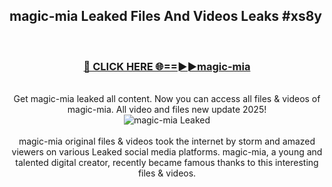## magic-mia Leaked Files And Videos Leaks #xs8y
<br>
<div align="center">
<h3><a href="https://watchclip.my.id/magic-mia" rel="nofollow">🔴 CLICK HERE 🌐==►►magic-mia</a></h3>
<br>
Get magic-mia leaked all content. Now you can access all files & videos of magic-mia. All video and files new update 2025!
<br>
<a href="https://watchclip.my.id/magic-mia" rel="nofollow" data-target="animated-image.originalLink"><img src="https://i.ibb.co.com/WyWwxjT/player-gif2.gif" alt="magic-mia Leaked" style="max-width: 100%; display: inline-block;" data-target="animated-image.originalImage"></a>
<br><br>
magic-mia original files & videos took the internet by storm and amazed viewers on various Leaked social media platforms. magic-mia, a young and talented digital creator, recently became famous thanks to this interesting files & videos.
</div>
<br>